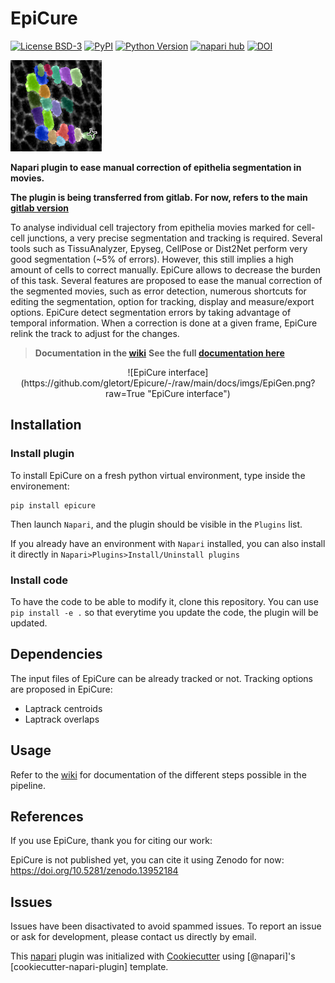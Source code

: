 # EpiCure

[![License BSD-3](https://img.shields.io/pypi/l/epicure.svg?color=green)](https://github.com/gletort/Epicure/-/blob/main/LICENSE)
[![PyPI](https://img.shields.io/pypi/v/epicure.svg?color=green)](https://pypi.org/project/epicure)
[![Python Version](https://img.shields.io/pypi/pyversions/epicure.svg?color=green)](https://python.org)
[![napari hub](https://img.shields.io/endpoint?url=https://api.napari-hub.org/shields/epicure)](https://napari-hub.org/plugins/epicure)
[![DOI](https://zenodo.org/badge/DOI/10.5281/zenodo.13952184.svg)](https://doi.org/10.5281/zenodo.13952184)

![EpiCure logo](https://github.com/gletort/Epicure/blob/main/docs/imgs/epicure_logo.png "EpiCure logo")

**Napari plugin to ease manual correction of epithelia segmentation in movies.**

**The plugin is being transferred from gitlab. For now, refers to the main [gitlab version](https://gitlab.pasteur.fr/gletort/epicure/)**

To analyse individual cell trajectory from epithelia movies marked for cell-cell junctions, a very precise segmentation and tracking is required.
Several tools such as TissuAnalyzer, Epyseg, CellPose or Dist2Net perform very good segmentation (~5% of errors). 
However, this still implies a high amount of cells to correct manually. 
EpiCure allows to decrease the burden of this task. 
Several features are proposed to ease the manual correction of the segmented movies, such as error detection, numerous shortcuts for editing the segmentation, option for tracking, display and measure/export options.
EpiCure detect segmentation errors by taking advantage of temporal information. 
When a correction is done at a given frame, EpiCure relink the track to adjust for the changes.


 > **Documentation in the [wiki](https://gitlab.pasteur.fr/gletort/epicure/-/wikis/Home)**
 > **See the full [documentation here](https://gletort.github.io/Epicure/)**

<p align="center">
![EpiCure interface](https://github.com/gletort/Epicure/-/raw/main/docs/imgs/EpiGen.png?raw=True "EpiCure interface")
</p>

## Installation

### Install plugin
To install EpiCure on a fresh python virtual environment, type inside the environement:
```
pip install epicure
``` 

Then launch `Napari`, and the plugin should be visible in the `Plugins` list.

If you already have an environment with `Napari` installed, you can also install it directly in `Napari>Plugins>Install/Uninstall plugins`

### Install code
To have the code to be able to modify it, clone this repository. You can use `pip install -e .` so that everytime you update the code, the plugin will be updated. 

## Dependencies

The input files of EpiCure can be already tracked or not.
Tracking options are proposed in EpiCure:
* Laptrack centroids
* Laptrack overlaps

## Usage
Refer to the [wiki](https://gitlab.pasteur.fr/gletort/epicure/-/wikis/Home) for documentation of the different steps possible in the pipeline.

## References

If you use EpiCure, thank you for citing our work: 

EpiCure is not published yet, you can cite it using Zenodo for now: https://doi.org/10.5281/zenodo.13952184


## Issues
Issues have been disactivated to avoid spammed issues. To report an issue or ask for development, please contact us directly by email.


This [napari] plugin was initialized with [Cookiecutter] using [@napari]'s [cookiecutter-napari-plugin] template.

[napari]: https://github.com/napari/napari
[Cookiecutter]: https://github.com/audreyr/cookiecutter
[file an issue]: https://github.com/gletort/epicure/issues
[tox]: https://tox.readthedocs.io/en/latest/
[pip]: https://pypi.org/project/pip/
[PyPI]: https://pypi.org/
